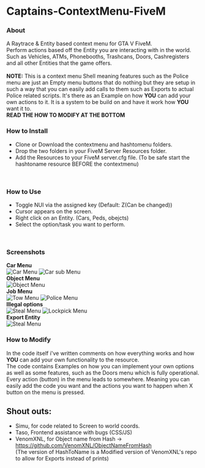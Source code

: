 # Captains-ContextMenu-FiveM
### About <br/>
A Raytrace & Entity based context menu for GTA V FiveM.
<br/>
Perform actions based off the Entity you are interacting with in the world. Such as Vehicles, ATMs, Phonebooths, Trashcans, Doors, Cashregisters and all other Entities that the game offers. <br/>
<br/>
**NOTE:** This is a context menu Shell meaning features such as the Police menu are just an Empty menu buttons that do nothing but they are setup in such a way that you can easily add calls to them such as Exports to actual Police related scripts. It's there as an Example on how **YOU** can add your own actions to it. It is a system to be build on and have it work how **YOU** want it to.<br/>
**READ THE HOW TO MODIFY AT THE BOTTOM**
<br/>

### How to Install
- Clone or Download the contextmenu and hashtomenu folders.
- Drop the two folders in your FiveM Server Resources folder.
- Add the Resources to your FiveM server.cfg file. (To be safe start the hashtoname resource BEFORE the contextmenu)
<br/>

### How to Use
- Toggle NUI via the assigned key (Default: Z(Can be changed))
- Cursor appears on the screen. 
- Right click on an Entity. (Cars, Peds, obejcts)
- Select the option/task you want to perform.
<br/>

### Screenshots
**Car Menu** <br/>
![Car Menu](https://i.imgur.com/mSZqLTF.png)
![Car sub Menu](https://i.imgur.com/Vc49IHX.png)<br/>
**Object Menu** <br/>
![Object Menu](https://i.imgur.com/9eUX1pn.png)<br/>
**Job Menu** <br/>
![Tow Menu](https://i.imgur.com/KEHRadi.png)
![Police Menu](https://i.imgur.com/JdhwKl6.png)<br/>
**Illegal options** <br/>
![Steal Menu](https://i.imgur.com/G7gGzzV.png)
![Lockpick Menu](https://i.imgur.com/zG1PcrQ.png)<br/>
**Export Entity** <br/>
![Steal Menu](https://i.imgur.com/C5Q9HkB.png)
<br/>

### How to Modify
In the code itself i've written comments on how everything works and how **YOU** can add your own functionality to the resource. <br/>
The code contains Examples on how you can implement your own options as well as some features, such as the Doors menu which is fully operational. <br/>
Every action (button) in the menu leads to somewhere. Meaning you can easily add the code you want and the actions you want to happen when X button on the menu is pressed.
<br/>

## Shout outs:
- Simu, for code related to Screen to world coords.
- Taso, Frontend assistance with bugs (CSS/JS)
- VenomXNL, for Object name from Hash -> https://github.com/VenomXNL/ObjectNameFromHash <br/>
(The version of HashToName is a Modified version of VenomXNL's repo to allow for Exports instead of prints)
